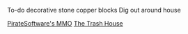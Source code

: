 To-do
decorative stone
copper blocks
Dig out around house

[PirateSoftware's MMO](https://blockgame.info/)
[The Trash House](https://sweaty.balls.ac/#)

